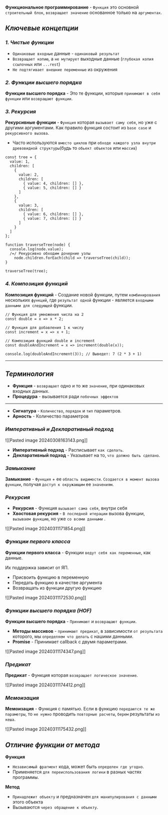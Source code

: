 **Функциональное программирование** - `Функция` это основной `строительный блок`, `возвращает значение` основанное только на `аргументах`. 

## _Ключевые концепции_

### _1. Чистые функции_

- `Одинаковые входные` данные - `одинаковый результат`
- `Возвращает копию`, а `не мутирует` выходные данные 
  (`глубокая копия ссылочных` или `...rest`)
- `Не подтягивает внешние переменные` из окружения

### _2. Функции высшего порядка_

**Функции высшего порядка** - Это те функции, которые `принимают в себя функции` или `возвращают функции`. 

### _3. Рекурсия_

**Рекурсивные функции** - `Функция` которая `вызывает саму себя`, но уже с другими аргументами. Как правило функция состоит из `base case` и `рекурсивного вызова`.

- Часто используются `вместо циклов` при `обходе каждого узла внутри древовидной структуры`(будь то `обьект объектов` или `массив`)

```
const tree = {
  value: 1,
  children: [
    {
      value: 2,
      children: [
        { value: 4, children: [] },
        { value: 5, children: [] }
      ]
    },
    {
      value: 3,
      children: [
        { value: 6, children: [] },
        { value: 7, children: [] }
      ]
    }
  ]
};

function traverseTree(node) {
  console.log(node.value); 
  /=/ Рекурсивно обходим дочерние узлы
	node.children.forEach(child => traverseTree(child)); 
}

traverseTree(tree);
```

### _4. Композиция функций_

**Композиция функций** - Создание новой функции, путем `комбинирования` нескольких `функций`, где `результат одной` функции - является `входными данными для следующей` функции.

```
// Функция для умножения числа на 2
const double = x => x * 2;

// Функция для добавления 1 к числу
const increment = x => x + 1;

// Композиция функций double и increment
const doubleAndIncrement = x => increment(double(x));

console.log(doubleAndIncrement(3)); // Выведет: 7 (2 * 3 + 1)
```

___
## _Терминология_

- **Функция** - `возвращает` одно и то же `значение`, при одинаковых входных данных.
- **Процедура** - вызывается ради `побочных эффектов`
___
- **Сигнатура** - `Количество`, `порядок` и `тип` параметров.
- **Арность** - Количество параметров

### _Императивный и Декларативный подход_

![[Pasted image 20240308163143.png]]

- **Императивный подход** - Расписывает `как сделать`.
- **Декларативный подход** - Указывает на то, `что должно быть сделано`.

### _Замыкание_

**Замыкание** - `Функция` + ее `область видимости`. 
`Создается в момент вызова функции`, получая `доступ к окружающим` ее `значениям`. 

### _Рекурсия_

- **Рекурсия** - Функция `вызывает сама себя`, внутри себя
- **Хвостовая рекурсия** - `В последней итерации` вызова функции, `вызываем функцию`, но уже `со всеми данными` .

![[Pasted image 20240311171854.png]]

### _Функции первого класса_

**Функции первого класса** - Функции `ведут себя как переменные`, как данные. 

Их поддержка зависит от ЯП.
- Присвоить функцию в переменную
- Передать функцию в качестве аргумента
- Возвращать из функции другую функцию

![[Pasted image 20240311172530.png]]

### _Функции высшего порядка (HOF)_

**Функции высшего порядка** - `Принимают` и `возвращают функции`.

- **Методы массивов** - `принимают предикат`, в зависимости `от результата` которого, мы `определяем что делать` с нашими данными.
- **Promise** - Принимает callback с двумя параметрами.

![[Pasted image 20240311174347.png]]

### _Предикат_

**Предикат** - Функция которая `возвращает логическое значение`.

![[Pasted image 20240311174412.png]]

### _Мемоизация_

**Мемоизация** - Функция с памятью.
Если в функцию `передаются те же параметры`, то `не нужно` проводить `повторные расчеты`, `берем` результаты `из кеша`.

![[Pasted image 20240311175432.png]]

## _Отличие функции от метода_

**Функция** 
- `Независимый фрагмент` кода, может быть `определен где угодно`.
- Применяется `для переиспользования логики` в разных частях программы.

**Метод**  
- `Принадлежит объекту` и предназначен `для манипулирования с данными` этого объекта
- Вызываются `через обращение к объекту`. 

